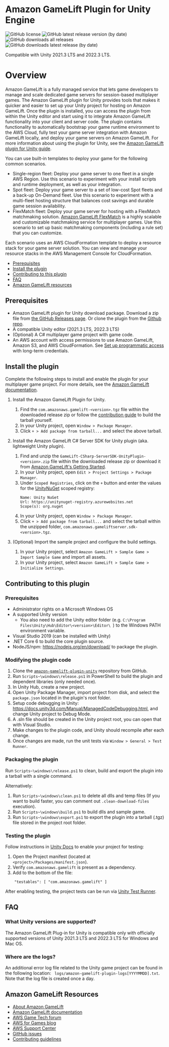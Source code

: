 # Amazon GameLift Plugin for Unity Engine

![GitHub license](https://img.shields.io/github/license/aws/amazon-gamelift-plugin-unity)
![GitHub latest release version (by date)](https://img.shields.io/github/v/release/aws/amazon-gamelift-plugin-unity)
![GitHub downloads all releases](https://img.shields.io/github/downloads/aws/amazon-gamelift-plugin-unity/total)
![GitHub downloads latest release (by date)](https://img.shields.io/github/downloads/aws/amazon-gamelift-plugin-unity/latest/total)

Compatible with Unity 2021.3 LTS and 2022.3 LTS.

# Overview

Amazon GameLift is a fully managed service that lets game developers to manage and scale dedicated game servers for session-based multiplayer games. The Amazon GameLift plugin for Unity provides tools that makes it quicker and easier to set up your Unity project for hosting on Amazon GameLift. Once the plugin is installed, you can access the plugin from within the Unity editor and start using it to integrate Amazon GameLift functionality into your client and server code. The plugin contains functionality to automatically bootstrap your game runtime environment to the AWS Cloud, fully test your game server integration with Amazon GameLift locally, and deploy your game servers on Amazon GameLift. For more information about using the plugin for Unity, see the [Amazon GameLift plugin for Unity guide](https://docs.aws.amazon.com/gamelift/latest/developerguide/unity-plug-in.html).

You can use built-in templates to deploy your game for the following common scenarios. 
* Single-region fleet: Deploy your game server to one fleet in a single AWS Region. Use this scenario to experiment with your install scripts and runtime deployment, as well as your integration.
* Spot fleet: Deploy your game server to a set of low-cost Spot fleets and a back-up On-Demand fleet. Use this scenario to experiment with a multi-fleet hosting structure that balances cost savings and durable game session availability.
* FlexMatch fleet: Deploy your game server for hosting with a FlexMatch matchmaking solution. [Amazon GameLift FlexMatch](https://docs.aws.amazon.com/gamelift/latest/flexmatchguide/match-intro.html) is a highly scalable and customizable matchmaking service for multiplayer games. Use this scenario to set up basic matchmaking components (including a rule set) that you can customize.

Each scenario uses an AWS CloudFormation template to deploy a resource stack for your game server solution. You can view and manage your resource stacks in the AWS Management Console for CloudFormation.

- [Prerequisites](#prerequisites)
- [Install the plugin](#install-the-plugin)
- [Contributing to this plugin](#contributing-to-this-plugin)
- [FAQ](#faq)
- [Amazon GameLift resources](#amazon-gamelift-resources)

## Prerequisites

* Amazon GameLift plugin for Unity download package. Download a zip file from [the GitHub Releases page](https://github.com/aws/amazon-gamelift-plugin-unity/releases). Or clone the plugin from the [Github repo](https://github.com/aws/amazon-gamelift-plugin-unity).
* A compatible Unity editor (2021.3 LTS, 2022.3 LTS)
* (Optional) A C# multiplayer game project with game code.
* An AWS account with access permissions to use Amazon GameLift, Amazon S3, and AWS CloudFormation. See [Set up programmatic access](https://docs.aws.amazon.com/gamelift/latest/developerguide/setting-up-aws-login.html) with long-term credentials.

## Install the plugin

Complete the following steps to install and enable the plugin for your multiplayer game project. For more details, see the [Amazon GameLift documentation](https://docs.aws.amazon.com/gamelift/latest/developerguide/unity-plug-in-install.html).

1. Install the Amazon GameLift Plugin for Unity.
    1. Find the `com.amazonaws.gamelift-<version>.tgz` file within the downloaded release zip or follow the [contribution guide](CONTRIBUTING.md) to build the tarball yourself.
    1. In your Unity project, open `Window > Package Manager`.
    1. Click `+ > Add package from tarball...` and select the above tarball.

1. Install the Amazon GameLift C# Server SDK for Unity plugin (aka. lightweight Unity plugin).
    1. Find and unzip the `GameLift-CSharp-ServerSDK-UnityPlugin-<version>.zip` file within the downloaded release zip or download it from [Amazon GameLift's Getting Started](https://aws.amazon.com/gamelift/getting-started/).
    1. In your Unity project, open `Edit > Project Settings > Package Manager`.
    1. Under `Scoped Registries`, click on the `+` button and enter the values for the [UnityNuGet](https://github.com/xoofx/UnityNuGet) scoped registry:
        ```
        Name: Unity NuGet
        Url: https://unitynuget-registry.azurewebsites.net
        Scope(s): org.nuget
        ```
    1. In your Unity project, open `Window > Package Manager`.
    1. Click `+ > Add package from tarball...` and select the tarball within the unzipped folder, `com.amazonaws.gameliftserver.sdk-<version>.tgz`.

1. (Optional) Import the sample project and configure the build settings.
    1. In your Unity project, select `Amazon GameLift > Sample Game > Import Sample Game` and import all assets.
    1. In your Unity project, select `Amazon GameLift > Sample Game > Initialize Settings`.

## Contributing to this plugin

### Prerequisites

* Administrator rights on a Microsoft Windows OS
* A supported Unity version
    * You also need to add the Unity editor folder (e.g. `C:\Program Files\Unity\Hub\Editor\<version>\Editor\ `) to the Windows PATH environment variable.
* Visual Studio 2019 (can be installed with Unity)
* .NET Core 6 to build the core plugin source.
* NodeJS/npm: https://nodejs.org/en/download/ to package the plugin.

### Modifying the plugin code

1. Clone the [`amazon-gamelift-plugin-unity`](https://github.com/aws/amazon-gamelift-plugin-unity) repository from GitHub.
1. Run `Scripts~\windows\release.ps1` in PowerShell to build the plugin and dependent libraries (only needed once).
1. In Unity Hub, create a new project.
1. Open Unity Package Manager, import project from disk, and select the `package.json` located in the plugin's root folder.
1. Setup code debugging in Unity: https://docs.unity3d.com/Manual/ManagedCodeDebugging.html, and change Unity project to Debug Mode.
1. A .sln file should be created in the Unity project root, you can open that with Visual Studio.
1. Make changes to the plugin code, and Unity should recompile after each change.
1. Once changes are made, run the unit tests via `Window > General > Test Runner`.

### Packaging the plugin

Run `Scripts~\windows\release.ps1` to clean, build and export the plugin into a tarball with a single command.

Alternatively:
1. Run `Scripts~\windows\clean.ps1` to delete all dlls and temp files (If you want to build faster, you can comment out `.clean-download-files` execution).
1. Run `Scripts~\windows\build.ps1` to build dlls and sample game.
1. Run `Scripts~\windows\export.ps1` to export the plugin into a tarball (.tgz) file stored in the project root folder.

### Testing the plugin

Follow instructions in [Unity Docs](https://docs.unity3d.com/Manual/cus-tests.html#tests) to enable your project for testing:
1. Open the Project manifest (located at `<project>/Packages/manifest.json`).
1. Verify `com.amazonaws.gamelift` is present as a dependency.
1. Add to the bottom of the file:

````
    "testables": [ "com.amazonaws.gamelift" ]
````

After enabling testing, the project tests can be run via [Unity Test Runner](https://docs.unity3d.com/2017.4/Documentation/Manual/testing-editortestsrunner.html).

## FAQ

### What Unity versions are supported?

The Amazon GameLift Plug-in for Unity is compatible only with officially supported versions of Unity 2021.3 LTS and 2022.3 LTS for Windows and Mac OS.

### Where are the logs?

An additional error log file related to the Unity game project can be found in the following location: `
logs/amazon-gamelift-plugin-logs[YYYYMMDD].txt`. Note that the log file is created once a day.

## Amazon GameLift Resources

* [About Amazon GameLift](https://aws.amazon.com/gamelift/)
* [Amazon GameLift documentation](https://docs.aws.amazon.com/gamelift/)
* [AWS Game Tech forum](https://repost.aws/topics/TAo6ggvxz6QQizjo9YIMD35A/game-tech/c/amazon-gamelift)
* [AWS for Games blog](https://aws.amazon.com/blogs/gametech/)
* [AWS Support Center](https://console.aws.amazon.com/support/home)
* [GitHub issues](https://github.com/aws/amazon-gamelift-plugin-unity/issues)
* [Contributing guidelines](CONTRIBUTING.md)

